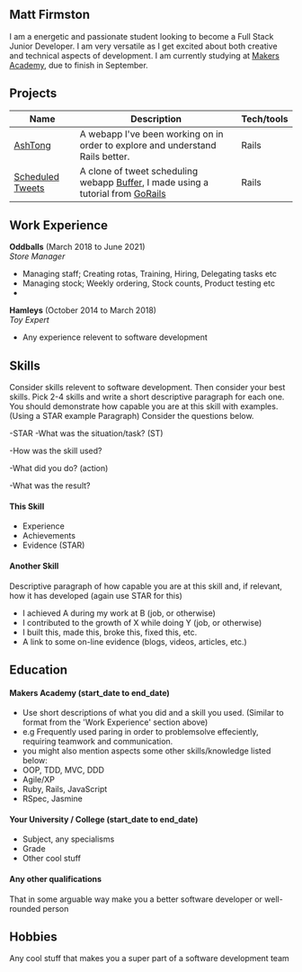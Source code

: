 ## Matt Firmston

I am a energetic and passionate student looking to become a Full Stack Junior Developer. I am very versatile as I get excited about both creative and technical aspects of development. I am currently studying at [Makers Academy](https://makers.tech/), due to finish in September.

## Projects

| Name                         | Description       | Tech/tools        |
| ---------------------------- | ----------------- | ----------------- |
| [AshTong](https://github.com/YoFirmy/ashtong)| A webapp I've been working on in order to explore and understand Rails better. | Rails |
| [Scheduled Tweets](https://github.com/YoFirmy/scheduledtweets) | A clone of tweet scheduling webapp [Buffer](https://buffer.com/), I made using a tutorial from [GoRails](https://gorails.com/episodes/rails-for-beginners-part-1-installing-ruby-on-rails) | Rails              |

## Work Experience

**Oddballs** (March 2018 to June 2021)  
_Store Manager_

- Managing staff; Creating rotas, Training, Hiring, Delegating tasks etc
- Managing stock; Weekly ordering, Stock counts, Product testing etc
- 

**Hamleys** (October 2014 to March 2018)  
_Toy Expert_

- Any experience relevent to software development

## Skills

Consider skills relevent to software development. Then consider your best skills. Pick 2-4 skills and write a short descriptive paragraph for each one. You should demonstrate how capable you are at this skill with examples.
(Using a STAR example Paragraph) Consider the questions below.

-STAR
-What was the situation/task? (ST)

-How was the skill used?

-What did you do? (action)

-What was the result?


#### This Skill

- Experience
- Achievements
- Evidence (STAR)

#### Another Skill

Descriptive paragraph of how capable you are at this skill and, if relevant, how it has developed (again use STAR for this)

- I achieved A during my work at B (job, or otherwise)
- I contributed to the growth of X while doing Y (job, or otherwise)
- I built this, made this, broke this, fixed this, etc.
- A link to some on-line evidence (blogs, videos, articles, etc.)

## Education

#### Makers Academy (start_date to end_date)
- Use short descriptions of what you did and a skill you used. (Similar to format from the 'Work Experience' section above)
- e.g Frequently used paring in order to problemsolve effeciently, requiring teamwork and communication.
- you might also mention aspects some other skills/knowledge listed below: 
- OOP, TDD, MVC, DDD
- Agile/XP
- Ruby, Rails, JavaScript
- RSpec, Jasmine

#### Your University / College (start_date to end_date)

- Subject, any specialisms
- Grade
- Other cool stuff

#### Any other qualifications

That in some arguable way make you a better software developer or well-rounded person

## Hobbies

Any cool stuff that makes you a super part of a software development team
